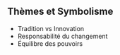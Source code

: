 ## Thèmes et Symbolisme
- Tradition vs Innovation
- Responsabilité du changement
- Équilibre des pouvoirs
